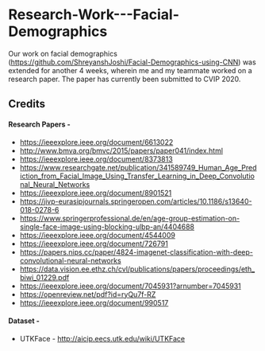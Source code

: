 # Research-Work---Facial-Demographics
Our work on facial demographics (https://github.com/ShreyanshJoshi/Facial-Demographics-using-CNN) was extended for another 4 weeks, wherein me and my teammate worked on a research paper. The paper has currently been submitted to CVIP 2020.

## Credits

#### Research Papers - 
* https://ieeexplore.ieee.org/document/6613022
* http://www.bmva.org/bmvc/2015/papers/paper041/index.html
* https://ieeexplore.ieee.org/document/8373813
* https://www.researchgate.net/publication/341589749_Human_Age_Prediction_from_Facial_Image_Using_Transfer_Learning_in_Deep_Convolutional_Neural_Networks
* https://ieeexplore.ieee.org/document/8901521
* https://jivp-eurasipjournals.springeropen.com/articles/10.1186/s13640-018-0278-6
* https://www.springerprofessional.de/en/age-group-estimation-on-single-face-image-using-blocking-ulbp-an/4404688
* https://ieeexplore.ieee.org/document/4544009
* https://ieeexplore.ieee.org/document/726791
* https://papers.nips.cc/paper/4824-imagenet-classification-with-deep-convolutional-neural-networks
* https://data.vision.ee.ethz.ch/cvl/publications/papers/proceedings/eth_biwi_01229.pdf
* https://ieeexplore.ieee.org/document/7045931?arnumber=7045931
* https://openreview.net/pdf?id=ryQu7f-RZ
* https://ieeexplore.ieee.org/document/990517

#### Dataset - 
* UTKFace - http://aicip.eecs.utk.edu/wiki/UTKFace
